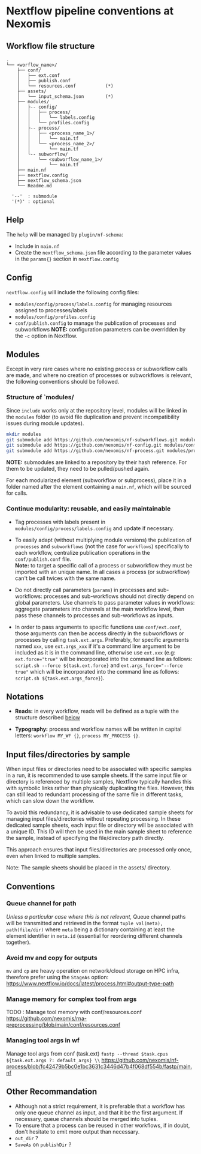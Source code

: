 # Nextflow pipeline conventions at Nexomis

## Workflow file structure
```
.
└── <worflow_name>/
    ├── conf/
    │   ├── ext.conf
    │   ├── publish.conf
    │   └── resources.conf           (*)
    ├── assets/
    │   └── input_schema.json        (*)
    ├── modules/
    │   ├-- config/
    │   │   ├── process/
    │   │   │   └── labels.config
    │   │   └── profiles.config
    │   ├-- process/
    │   │   ├── <process_name_1>/
    │   │   │   └── main.tf
    │   │   └── <process_name_2>/
    │   │       └── main.tf
    │   └-- subworflow/
    │       └── <subworflow_name_1>/
    │           └── main.tf
    ├── main.nf
    ├── nextflow.config
    ├── nextflow_schema.json
    └── Readme.md

  '--'  : submodule
  '(*)' : optional
```

## Help
The `help` will be managed by `plugin/nf-schema`:
  - Include in `main.nf`
  - Create the `nextflow_schema.json` file according to the parameter values in the `params{}` section in `nextflow.config`

## Config
`nextflow.config` will include the following config files:
  - `modules/config/process/labels.config` for managing resources assigned to processes/labels
  - `modules/config/profiles.config`
  - `conf/publish.config` to manage the publication of processes and subworkflows
**NOTE:** configuration parameters can be overridden by the `-c` option in Nextflow.

## Modules

Except in very rare cases where no existing process or subworkflow calls are made, and where no creation of processes or subworkflows is relevant, the following conventions should be followed.

### Structure of `modules/
Since `include` works only at the repository level, modules will be linked in the `modules` folder (to avoid file duplication and prevent incompatibility issues during module updates).

```sh
mkdir modules
git submodule add https://github.com/nexomis/nf-subworkflows.git modules/subworkflows
git submodule add https://github.com/nexomis/nf-config.git modules/config
git submodule add https://github.com/nexomis/nf-process.git modules/process
```
**NOTE:** submodules are linked to a repository by their hash reference. For them to be updated, they need to be pulled/pushed again.

For each modularized element (subworkflow or subprocess), place it in a folder named after the element containing a `main.nf`, which will be sourced for calls.

### Continue modularity: reusable, and easily maintainable

  - Tag processes with labels present in `modules/config/process/labels.config` and update if necessary.

  - To easily adapt (without multiplying module versions) the publication of `processes` and `subworkflows` (not the case for `workflows`) specifically to each workflow, centralize publication operations in the `conf/publish.conf` file.  
**Note:** to target a specific call of a process or subworkflow they must be imported with an unique name. In all cases a process (or subworkflow) can't be call twices with the same name.

  - Do not directly call parameters (`params`) in processes and sub-workflows: processes and sub-workflows should not directly depend on global parameters. Use channels to pass parameter values in workflows: aggregate parameters into channels at the main workflow level, then pass these channels to processes and sub-workflows as inputs.

  - In order to pass arguments to specific functions use `conf/ext.conf`, those arguments can then be access directly in the subworkflows or processes by calling `task.ext.args`. Preferably, for specific arguments named `xxx`, use `ext.args_xxx` if it's a command line argument to be included as it is in the command line, otherwise use `ext.xxx` (e.g: `ext.force="true"` will be incorporated into the command line as follows: `script.sh --force ${task.ext.force}` and `ext.args_force="--force true"` which will be incorporated into the command line as follows: `script.sh ${task.ext.args_force}`).

## Notations

  - **Reads:** in every workflow, reads will be defined as a tuple with the structure described [below](#queue-channel-for-path)

  - **Typography:** process and workflow names will be written in capital letters: `workflow MY_WF {}`, `process MY_PROCESS {}`.

## Input files/directories by sample

When input files or directories need to be associated with specific samples in a run, it is recommended to use sample sheets. If the same input file or directory is referenced by multiple samples, Nextflow typically handles this with symbolic links rather than physically duplicating the files. However, this can still lead to redundant processing of the same file in different tasks, which can slow down the workflow.

To avoid this redundancy, it is advisable to use dedicated sample sheets for managing input files/directories without repeating processing. In these dedicated sample sheets, each input file or directory will be associated with a unique ID. This ID will then be used in the main sample sheet to reference the sample, instead of specifying the file/directory path directly.

This approach ensures that input files/directories are processed only once, even when linked to multiple samples.

Note: The sample sheets should be placed in the assets/ directory.

## Conventions

### Queue channel for path

*Unless a particular case where this is not relevant,* Queue channel paths will be transmitted and retrieved in the format `tuple val(meta), path(file/dir)` where `meta` being a dictionary containing at least the element identifier in `meta.id` (essential for reordering different channels together).

### Avoid mv and copy for outputs

`mv` and `cp` are heavy operation on network/cloud storage on HPC infra, therefore prefer using the `StageAs` option: https://www.nextflow.io/docs/latest/process.html#output-type-path

### Manage memory for complex tool from args

TODO : Manage tool memory with conf/resources.conf https://github.com/nexomis/rna-preprocessing/blob/main/conf/resources.conf

### Managing tool args in wf

Manage tool args from conf (task.ext) `fastp --thread $task.cpus ${task.ext.args ?: default_args} \\` https://github.com/nexomis/nf-process/blob/fc42479b5bc0e1bc3631c3446d47b4f068df554b/fastp/main.nf

## Other Recommandation
 - Although not a strict requirement, it is preferable that a workflow has only one queue channel as input, and that it be the first argument. If necessary, queue channels should be merged into tuples.
 - To ensure that a process can be reused in other workflows, if in doubt, don't hesitate to emit more output than necessary.
 - `out_dir` ?
 - `SaveAs` on `publishDir` ?
